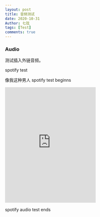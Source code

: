```yaml
---
layout: post
title: 音频测试
date: 2020-10-31
Author: 七弦
tags: [Test]
comments: true
---
```

### Audio
测试插入外链音频。

spotify test <!--more-->

像我这种男人
spotify test beginns 

<iframe width="300" height="380" src="https://open.spotify.com/embed/track/48uzkr9lwCShOre00TvbVj"  frameborder="0" allowtransparency="true" allow="encrypted-media"></iframe>

spotify audio test ends
